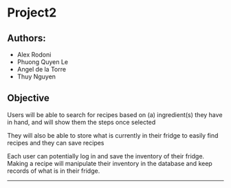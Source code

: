 # Project2

## Authors:
* Alex Rodoni
* Phuong Quyen Le
* Angel de la Torre
* Thuy Nguyen

## Objective		
Users will be able to search for recipes based on (a) ingredient(s) they have in hand, and will show them the steps once selected		

They will also be able to store what is currently in their fridge to easily find recipes and they can save recipes		

Each user can potentially log in and save the inventory of their fridge. Making a recipe will manipulate their inventory in the database and keep records of what is in their fridge.		

---